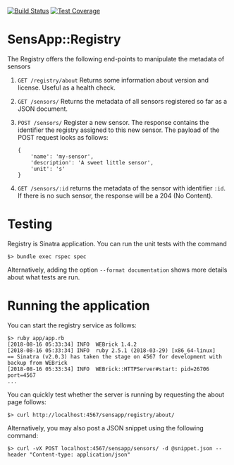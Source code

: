 
[![Build Status](https://travis-ci.org/fchauvel/registry.svg?branch=master)](https://travis-ci.org/fchauvel/registry)
[![Test Coverage](https://img.shields.io/codecov/c/github/fchauvel/registry.svg)](https://codecov.io/gh/fchauvel/registry)

# SensApp::Registry

The Registry offers the following end-points to manipulate the metadata of sensors

 1. `GET /registry/about` Returns some information about
    version and license. Useful as a health check.
 
 1. `GET /sensors/` Returns the metadata of all sensors
    registered so far as a JSON document.

 1. `POST /sensors/` Register a new sensor. The response
    contains the identifier the registry assigned to this new sensor. The
    payload of the POST request looks as follows:
	
		{ 
			'name': 'my-sensor',
			'description': 'A sweet little sensor',
			'unit': 's' 
		}
		
  1. `GET /sensors/:id` returns the metadata of the sensor
     with identifier `:id`. If there is no such sensor, the response
     will be a 204 (No Content).


# Testing

Registry is Sinatra application. You can run the unit tests with the command

	$> bundle exec rspec spec 
	
Alternatively, adding the option `--format documentation` shows more
details about what tests are run.


# Running the application

You can start the registry service as follows:

	$> ruby app/app.rb
	[2018-08-16 05:33:34] INFO  WEBrick 1.4.2
	[2018-08-16 05:33:34] INFO  ruby 2.5.1 (2018-03-29) [x86_64-linux]
	== Sinatra (v2.0.3) has taken the stage on 4567 for development with backup from WEBrick
	[2018-08-16 05:33:34] INFO  WEBrick::HTTPServer#start: pid=26706 port=4567
	...
	
You can quickly test whether the server is running by requesting the about page follows:

	$> curl http://localhost:4567/sensapp/registry/about/
	
Alternatively, you may also post a JSON snippet using the following command:

	$> curl -vX POST localhost:4567/sensapp/sensors/ -d @snippet.json --header "Content-type: application/json"
	


